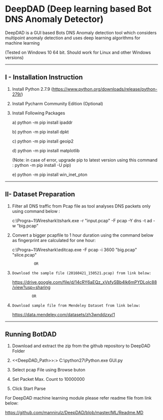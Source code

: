 # DeepDAD (Deep learning based Bot DNS Anomaly Detector)
DeepDAD is a GUI based Bots DNS Anomaly detection tool which considers multipoint anomaly detection and uses deep learning algorithms for machine learning

(Tested on Windows 10 64 bit. Should work for Linux and other Windows versions)

---------------------------------
I - Installation Instruction 
---------------------------------

1. Install Python 2.7.9 (https://www.python.org/downloads/release/python-279/)
2. Install Pycharm Community Edition (Optional)
3. Install Following Packages

      a) python -m pip install ipaddr
  
      b) python -m pip install dpkt
  
      c) python -m pip install geoip2
  
      d) python -m pip install matplotlib
      
      (Note: in case of error, upgrade pip to latest version using this command : python -m pip install -U pip)
      
      e)  python -m pip install win_inet_pton
 
---------------------------------
II- Dataset Preparation
---------------------------------
 
 1. Filter all DNS traffic from Pcap file as tool analyses DNS packets only using command below :
 
    c:\Progra~1\Wireshark\tshark.exe  -r "input.pcap" -F pcap -Y dns -t ad -w "big.pcap"
 
 2. Convert a bigger pcapfile to 1 hour duration using the command below as fingerprint are calculated for one hour:
 
     c:\Progra~1\Wireshark\editcap.exe -F pcap -i 3600 "big.pcap"  "slice.pcap"
 
                  OR
 
  1.     Download the sample file (20160421_150521.pcap) from link below:

       https://drive.google.com/file/d/14cRY6aEQz_xVsfySBb4Ik6mPYDLoIc88/view?usp=sharing

                  OR

  1.     Download sample file from Mendeley Dataset from link below:

       https://data.mendeley.com/datasets/zh3wnddzxy/1
 
 
 ---------------------------------
 Running BotDAD
 ---------------------------------
 
 1. Download and extract the zip from the github repository to DeepDAD Folder
 
 2.  <<DeepDAD_Path>>:>    C:\python27\Python.exe GUI.py
 
 3.  Select pcap File using Browse buton
 
 4. Set Packet Max. Count to 10000000
 
 5. Click Start Parse
 
 
           
 
 For DeepDAD machine learning module please refer readme file from link below:
 
 https://github.com/mannirulz/DeepDAD/blob/master/ML/Readme.MD
